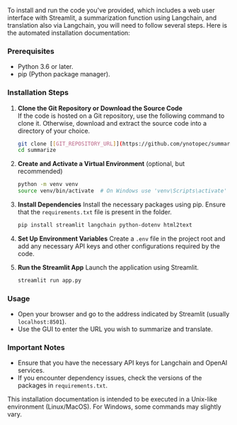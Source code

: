 To install and run the code you've provided, which includes a web user interface with Streamlit, a summarization function using Langchain, and translation also via Langchain, you will need to follow several steps. Here is the automated installation documentation:

### Prerequisites
- Python 3.6 or later.
- pip (Python package manager).

### Installation Steps

1. **Clone the Git Repository or Download the Source Code**  
   If the code is hosted on a Git repository, use the following command to clone it. Otherwise, download and extract the source code into a directory of your choice.
   ```bash
   git clone [[GIT_REPOSITORY_URL]](https://github.com/ynotopec/summarize)
   cd summarize
   ```

2. **Create and Activate a Virtual Environment** (optional, but recommended)
   ```bash
   python -m venv venv
   source venv/bin/activate  # On Windows use 'venv\Scripts\activate'
   ```

3. **Install Dependencies**
   Install the necessary packages using pip. Ensure that the `requirements.txt` file is present in the folder.
   ```bash
   pip install streamlit langchain python-dotenv html2text
   ```

4. **Set Up Environment Variables**
   Create a `.env` file in the project root and add any necessary API keys and other configurations required by the code.

5. **Run the Streamlit App**
   Launch the application using Streamlit.
   ```bash
   streamlit run app.py
   ```

### Usage
- Open your browser and go to the address indicated by Streamlit (usually `localhost:8501`).
- Use the GUI to enter the URL you wish to summarize and translate.

### Important Notes
- Ensure that you have the necessary API keys for Langchain and OpenAI services.
- If you encounter dependency issues, check the versions of the packages in `requirements.txt`.

This installation documentation is intended to be executed in a Unix-like environment (Linux/MacOS). For Windows, some commands may slightly vary.
